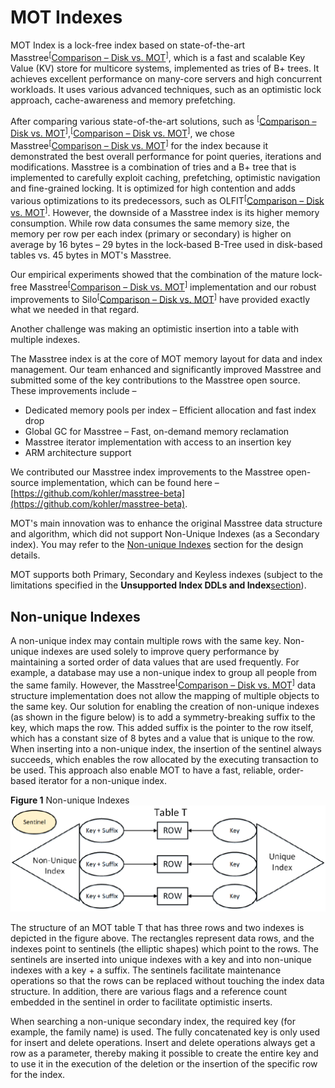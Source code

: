 # MOT Indexes<a name="EN-US_TOPIC_0270171529"></a>

MOT Index is a lock-free index based on state-of-the-art Masstree<sup>\[</sup>[Comparison – Disk vs. MOT](comparison-disk-vs-mot.md)<sup>\]</sup>, which is a fast and scalable Key Value \(KV\) store for multicore systems, implemented as tries of B+ trees. It achieves excellent performance on many-core servers and high concurrent workloads. It uses various advanced techniques, such as an optimistic lock approach, cache-awareness and memory prefetching.

After comparing various state-of-the-art solutions, such as  <sup>\[</sup>[Comparison – Disk vs. MOT](comparison-disk-vs-mot.md)<sup>\]</sup>,<sup>\[</sup>[Comparison – Disk vs. MOT](comparison-disk-vs-mot.md)<sup>\]</sup>, we chose Masstree<sup>\[</sup>[Comparison – Disk vs. MOT](comparison-disk-vs-mot.md)<sup>\]</sup>  for the index because it demonstrated the best overall performance for point queries, iterations and modifications. Masstree is a combination of tries and a B+ tree that is implemented to carefully exploit caching, prefetching, optimistic navigation and fine-grained locking. It is optimized for high contention and adds various optimizations to its predecessors, such as OLFIT<sup>\[</sup>[Comparison – Disk vs. MOT](comparison-disk-vs-mot.md)<sup>\]</sup>. However, the downside of a Masstree index is its higher memory consumption. While row data consumes the same memory size, the memory per row per each index \(primary or secondary\) is higher on average by 16 bytes – 29 bytes in the lock‑based B-Tree used in disk-based tables vs. 45 bytes in MOT's Masstree.

Our empirical experiments showed that the combination of the mature lock-free Masstree<sup>\[</sup>[Comparison – Disk vs. MOT](comparison-disk-vs-mot.md)<sup>\]</sup>  implementation and our robust improvements to Silo<sup>\[</sup>[Comparison – Disk vs. MOT](comparison-disk-vs-mot.md)<sup>\]</sup>  have provided exactly what we needed in that regard.

Another challenge was making an optimistic insertion into a table with multiple indexes.

The Masstree index is at the core of MOT memory layout for data and index management. Our team enhanced and significantly improved Masstree and submitted some of the key contributions to the Masstree open source. These improvements include –

-   Dedicated memory pools per index – Efficient allocation and fast index drop
-   Global GC for Masstree – Fast, on-demand memory reclamation
-   Masstree iterator implementation with access to an insertion key
-   ARM architecture support

We contributed our Masstree index improvements to the Masstree open-source implementation, which can be found here –  [https://github.com/kohler/masstree-beta](https://github.com/kohler/masstree-beta).

MOT's main innovation was to enhance the original Masstree data structure and algorithm, which did not support Non-Unique Indexes \(as a Secondary index\). You may refer to the  [Non-unique Indexes](#section12297174320129)  section for the design details.

MOT supports both Primary, Secondary and Keyless indexes \(subject to the limitations specified in the  **Unsupported Index DDLs and Index**<u>section</u>\).

## Non-unique Indexes<a name="section12297174320129"></a>

A non-unique index may contain multiple rows with the same key. Non-unique indexes are used solely to improve query performance by maintaining a sorted order of data values that are used frequently. For example, a database may use a non-unique index to group all people from the same family. However, the Masstree<sup>\[</sup>[Comparison – Disk vs. MOT](comparison-disk-vs-mot.md)<sup>\]</sup>  data structure implementation does not allow the mapping of multiple objects to the same key. Our solution for enabling the creation of non-unique indexes \(as shown in the figure below\) is to add a symmetry-breaking suffix to the key, which maps the row. This added suffix is the pointer to the row itself, which has a constant size of 8 bytes and a value that is unique to the row. When inserting into a non-unique index, the insertion of the sentinel always succeeds, which enables the row allocated by the executing transaction to be used. This approach also enable MOT to have a fast, reliable, order-based iterator for a non-unique index.

**Figure  1**  Non-unique Indexes<a name="fig14741915135"></a>  
<img src="figures/non-unique-indexes.png" title="non-unique-indexes" style="zoom:50%;" />

The structure of an MOT table T that has three rows and two indexes is depicted in the figure above. The rectangles represent data rows, and the indexes point to sentinels \(the elliptic shapes\) which point to the rows. The sentinels are inserted into unique indexes with a key and into non-unique indexes with a key + a suffix. The sentinels facilitate maintenance operations so that the rows can be replaced without touching the index data structure. In addition, there are various flags and a reference count embedded in the sentinel in order to facilitate optimistic inserts.

When searching a non-unique secondary index, the required key \(for example, the family name\) is used. The fully concatenated key is only used for insert and delete operations. Insert and delete operations always get a row as a parameter, thereby making it possible to create the entire key and to use it in the execution of the deletion or the insertion of the specific row for the index.

